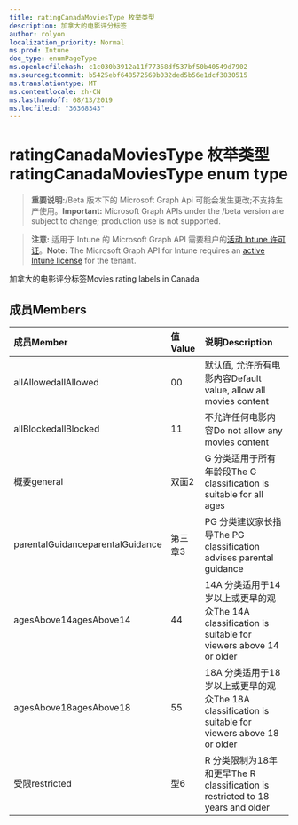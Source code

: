 ```yaml
---
title: ratingCanadaMoviesType 枚举类型
description: 加拿大的电影评分标签
author: rolyon
localization_priority: Normal
ms.prod: Intune
doc_type: enumPageType
ms.openlocfilehash: c1c030b3912a11f77368df537bf50b40549d7902
ms.sourcegitcommit: b5425ebf648572569b032ded5b56e1dcf3830515
ms.translationtype: MT
ms.contentlocale: zh-CN
ms.lasthandoff: 08/13/2019
ms.locfileid: "36368343"
---
```

# <a name="ratingcanadamoviestype-enum-type"></a><span data-ttu-id="2e3f7-103">ratingCanadaMoviesType 枚举类型</span><span class="sxs-lookup"><span data-stu-id="2e3f7-103">ratingCanadaMoviesType enum type</span></span>

> <span data-ttu-id="2e3f7-104">**重要说明:**/Beta 版本下的 Microsoft Graph Api 可能会发生更改;不支持生产使用。</span><span class="sxs-lookup"><span data-stu-id="2e3f7-104">**Important:** Microsoft Graph APIs under the /beta version are subject to change; production use is not supported.</span></span>

> <span data-ttu-id="2e3f7-105">**注意:** 适用于 Intune 的 Microsoft Graph API 需要租户的[活动 Intune 许可证](https://go.microsoft.com/fwlink/?linkid=839381)。</span><span class="sxs-lookup"><span data-stu-id="2e3f7-105">**Note:** The Microsoft Graph API for Intune requires an [active Intune license](https://go.microsoft.com/fwlink/?linkid=839381) for the tenant.</span></span>

<span data-ttu-id="2e3f7-106">加拿大的电影评分标签</span><span class="sxs-lookup"><span data-stu-id="2e3f7-106">Movies rating labels in Canada</span></span>

## <a name="members"></a><span data-ttu-id="2e3f7-107">成员</span><span class="sxs-lookup"><span data-stu-id="2e3f7-107">Members</span></span>
|<span data-ttu-id="2e3f7-108">成员</span><span class="sxs-lookup"><span data-stu-id="2e3f7-108">Member</span></span>|<span data-ttu-id="2e3f7-109">值</span><span class="sxs-lookup"><span data-stu-id="2e3f7-109">Value</span></span>|<span data-ttu-id="2e3f7-110">说明</span><span class="sxs-lookup"><span data-stu-id="2e3f7-110">Description</span></span>|
|:---|:---|:---|
|<span data-ttu-id="2e3f7-111">allAllowed</span><span class="sxs-lookup"><span data-stu-id="2e3f7-111">allAllowed</span></span>|<span data-ttu-id="2e3f7-112">0</span><span class="sxs-lookup"><span data-stu-id="2e3f7-112">0</span></span>|<span data-ttu-id="2e3f7-113">默认值, 允许所有电影内容</span><span class="sxs-lookup"><span data-stu-id="2e3f7-113">Default value, allow all movies content</span></span>|
|<span data-ttu-id="2e3f7-114">allBlocked</span><span class="sxs-lookup"><span data-stu-id="2e3f7-114">allBlocked</span></span>|<span data-ttu-id="2e3f7-115">1</span><span class="sxs-lookup"><span data-stu-id="2e3f7-115">1</span></span>|<span data-ttu-id="2e3f7-116">不允许任何电影内容</span><span class="sxs-lookup"><span data-stu-id="2e3f7-116">Do not allow any movies content</span></span>|
|<span data-ttu-id="2e3f7-117">概要</span><span class="sxs-lookup"><span data-stu-id="2e3f7-117">general</span></span>|<span data-ttu-id="2e3f7-118">双面</span><span class="sxs-lookup"><span data-stu-id="2e3f7-118">2</span></span>|<span data-ttu-id="2e3f7-119">G 分类适用于所有年龄段</span><span class="sxs-lookup"><span data-stu-id="2e3f7-119">The G classification is suitable for all ages</span></span>|
|<span data-ttu-id="2e3f7-120">parentalGuidance</span><span class="sxs-lookup"><span data-stu-id="2e3f7-120">parentalGuidance</span></span>|<span data-ttu-id="2e3f7-121">第三章</span><span class="sxs-lookup"><span data-stu-id="2e3f7-121">3</span></span>|<span data-ttu-id="2e3f7-122">PG 分类建议家长指导</span><span class="sxs-lookup"><span data-stu-id="2e3f7-122">The PG classification advises parental guidance</span></span>|
|<span data-ttu-id="2e3f7-123">agesAbove14</span><span class="sxs-lookup"><span data-stu-id="2e3f7-123">agesAbove14</span></span>|<span data-ttu-id="2e3f7-124">4</span><span class="sxs-lookup"><span data-stu-id="2e3f7-124">4</span></span>|<span data-ttu-id="2e3f7-125">14A 分类适用于14岁以上或更早的观众</span><span class="sxs-lookup"><span data-stu-id="2e3f7-125">The 14A classification is suitable for viewers above 14 or older</span></span>|
|<span data-ttu-id="2e3f7-126">agesAbove18</span><span class="sxs-lookup"><span data-stu-id="2e3f7-126">agesAbove18</span></span>|<span data-ttu-id="2e3f7-127">5</span><span class="sxs-lookup"><span data-stu-id="2e3f7-127">5</span></span>|<span data-ttu-id="2e3f7-128">18A 分类适用于18岁以上或更早的观众</span><span class="sxs-lookup"><span data-stu-id="2e3f7-128">The 18A classification is suitable for viewers above 18 or older</span></span>|
|<span data-ttu-id="2e3f7-129">受限</span><span class="sxs-lookup"><span data-stu-id="2e3f7-129">restricted</span></span>|<span data-ttu-id="2e3f7-130">型</span><span class="sxs-lookup"><span data-stu-id="2e3f7-130">6</span></span>|<span data-ttu-id="2e3f7-131">R 分类限制为18年和更早</span><span class="sxs-lookup"><span data-stu-id="2e3f7-131">The R classification is restricted to 18 years and older</span></span>|



